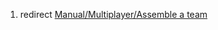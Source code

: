 1.  redirect [Manual/Multiplayer/Assemble a
    team](Manual/Multiplayer/Assemble_a_team "wikilink")